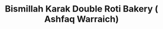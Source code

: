 ---
title: "Bismillah Karak Double Roti Bakery ( Ashfaq Warraich)"
url: /karachi/bismillah-karak-double-roti-bakery-ashfaq-warraich/
shop: bakery
---